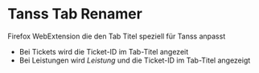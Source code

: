 # Tanss Tab Renamer
Firefox WebExtension die den Tab Titel speziell für Tanss anpasst

- Bei Tickets wird die Ticket-ID im Tab-Titel angezeit
- Bei Leistungen wird _Leistung_ und die Ticket-ID im Tab-Titel angezeigt